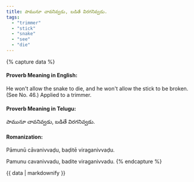 ```yaml
---
title: పామునూ చావనివ్వడు, బడితే విరగనివ్వడు.
tags:
  - "trimmer"
  - "stick"
  - "snake"
  - "see"
  - "die"
---
```


{% capture data %}
#### Proverb Meaning in English:
He won't allow the snake to die, and he won't allow the stick to be broken.
(See No. 46.)
Applied to a trimmer.

#### Proverb Meaning in Telugu:
పామునూ చావనివ్వడు, బడితే విరగనివ్వడు.

#### Romanization:
Pāmunū cāvanivvaḍu, baḍitē viraganivvaḍu.

Pamunu cavanivvadu, badite viraganivvadu.
{% endcapture %}

{{ data | markdownify }}

